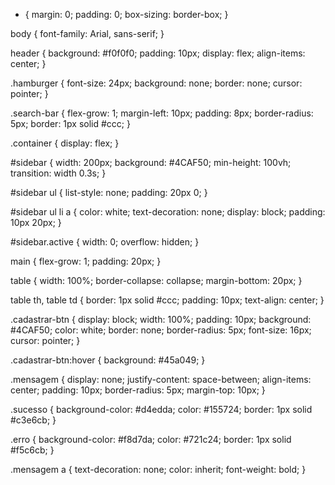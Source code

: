 * {
    margin: 0;
    padding: 0;
    box-sizing: border-box;
}

body {
    font-family: Arial, sans-serif;
}

header {
    background: #f0f0f0;
    padding: 10px;
    display: flex;
    align-items: center;
}

.hamburger {
    font-size: 24px;
    background: none;
    border: none;
    cursor: pointer;
}

.search-bar {
    flex-grow: 1;
    margin-left: 10px;
    padding: 8px;
    border-radius: 5px;
    border: 1px solid #ccc;
}

.container {
    display: flex;
}

#sidebar {
    width: 200px;
    background: #4CAF50;
    min-height: 100vh;
    transition: width 0.3s;
}

#sidebar ul {
    list-style: none;
    padding: 20px 0;
}

#sidebar ul li a {
    color: white;
    text-decoration: none;
    display: block;
    padding: 10px 20px;
}

#sidebar.active {
    width: 0;
    overflow: hidden;
}

main {
    flex-grow: 1;
    padding: 20px;
}

table {
    width: 100%;
    border-collapse: collapse;
    margin-bottom: 20px;
}

table th, table td {
    border: 1px solid #ccc;
    padding: 10px;
    text-align: center;
}

.cadastrar-btn {
    display: block;
    width: 100%;
    padding: 10px;
    background: #4CAF50;
    color: white;
    border: none;
    border-radius: 5px;
    font-size: 16px;
    cursor: pointer;
}

.cadastrar-btn:hover {
    background: #45a049;
}

.mensagem {
    display: none;
    justify-content: space-between;
    align-items: center;
    padding: 10px;
    border-radius: 5px;
    margin-top: 10px;
}

.sucesso {
    background-color: #d4edda;
    color: #155724;
    border: 1px solid #c3e6cb;
}

.erro {
    background-color: #f8d7da;
    color: #721c24;
    border: 1px solid #f5c6cb;
}

.mensagem a {
    text-decoration: none;
    color: inherit;
    font-weight: bold;
}